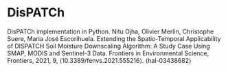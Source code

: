 # DisPATCh
DisPATCh implementation in Python. Nitu Ojha, Olivier Merlin, Christophe Suere, Maria José Escorihuela. Extending the Spatio-Temporal Applicability of DISPATCH Soil Moisture Downscaling Algorithm: A Study Case Using SMAP, MODIS and Sentinel-3 Data. Frontiers in Environmental Science, Frontiers, 2021, 9, ⟨10.3389/fenvs.2021.555216⟩. ⟨hal-03438682⟩

